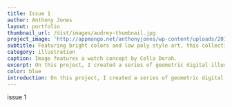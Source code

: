 ```yaml
---
title: Issue 1
author: Anthony Jones
layout: portfolio
thumbnail_url: /dist/images/audrey-thumbnail.jpg
project_image: 'http://appmango.net/anthonyjones/wp-content/uploads/2014/06/Audrey_H_BG.jpg'
subtitle: Featuring bright colors and low poly style art, this collection is my salute to entertainment icons
category: illustration
caption: Image features a watch concept by Cella Dorah.
excerpt: On this project, I created a series of geometric digital illustrations featuring some of my favorite icons. Most of the pieces in this collection are made up of hundreds of triangles.
color: blue
introduction: On this project, I created a series of geometric digital illustrations featuring some of my favorite icons. Most of the pieces in this collection are made up of hundreds of triangles.
---
```


issue 1